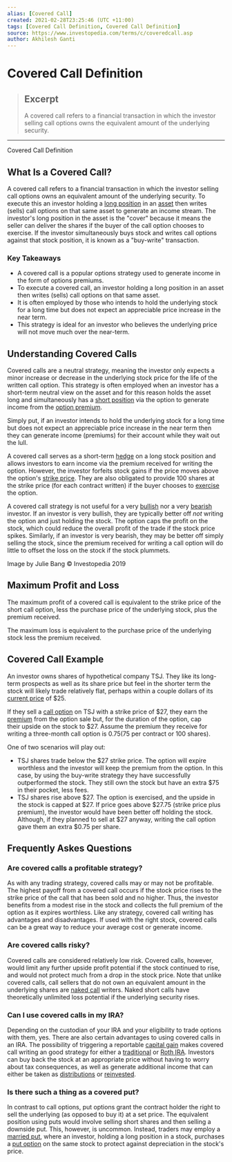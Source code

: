 ```yaml
---
alias: [Covered Call]
created: 2021-02-28T23:25:46 (UTC +11:00)
tags: [Covered Call Definition, Covered Call Definition]
source: https://www.investopedia.com/terms/c/coveredcall.asp
author: Akhilesh Ganti
---
```


# Covered Call Definition

> ## Excerpt
> A covered call refers to a financial transaction in which the investor selling call options owns the equivalent amount of the underlying security.

---

Covered Call Definition
## What Is a Covered Call?

A covered call refers to a financial transaction in which the investor selling call options owns an equivalent amount of the underlying security. To execute this an investor holding a [long position](https://www.investopedia.com/terms/l/long.asp) in an [asset](https://www.investopedia.com/terms/a/asset.asp) then writes (sells) call options on that same asset to generate an income stream. The investor's long position in the asset is the "cover" because it means the seller can deliver the shares if the buyer of the call option chooses to exercise. If the investor simultaneously buys stock and writes call options against that stock position, it is known as a "buy-write" transaction.

### Key Takeaways

-   A covered call is a popular options strategy used to generate income in the form of options premiums.
-   To execute a covered call, an investor holding a long position in an asset then writes (sells) call options on that same asset.
-   It is often employed by those who intends to hold the underlying stock for a long time but does not expect an appreciable price increase in the near term.
-   This strategy is ideal for an investor who believes the underlying price will not move much over the near-term.

## Understanding Covered Calls

Covered calls are a neutral strategy, meaning the investor only expects a minor increase or decrease in the underlying stock price for the life of the written call option. This strategy is often employed when an investor has a short-term neutral view on the asset and for this reason holds the asset long and simultaneously has a [short position](https://www.investopedia.com/terms/s/short.asp) via the option to generate income from the [option premium](https://www.investopedia.com/terms/o/option-premium.asp).

Simply put, if an investor intends to hold the underlying stock for a long time but does not expect an appreciable price increase in the near term then they can generate income (premiums) for their account while they wait out the lull.

A covered call serves as a short-term [hedge](https://www.investopedia.com/terms/h/hedge.asp) on a long stock position and allows investors to earn income via the premium received for writing the option. However, the investor forfeits stock gains if the price moves above the option's [strike price](https://www.investopedia.com/terms/s/strikeprice.asp). They are also obligated to provide 100 shares at the strike price (for each contract written) if the buyer chooses to [exercise](https://www.investopedia.com/terms/e/exercise.asp) the option.

A covered call strategy is not useful for a very [bullish](https://www.investopedia.com/terms/b/bull.asp) nor a very [bearish](https://www.investopedia.com/terms/b/bear.asp) investor. If an investor is very bullish, they are typically better off _not_ writing the option and just holding the stock. The option caps the profit on the stock, which could reduce the overall profit of the trade if the stock price spikes. Similarly, if an investor is very bearish, they may be better off simply selling the stock, since the premium received for writing a call option will do little to offset the loss on the stock if the stock plummets.

Image by Julie Bang © Investopedia 2019

## Maximum Profit and Loss

The maximum profit of a covered call is equivalent to the strike price of the short call option, less the purchase price of the underlying stock, plus the premium received.

The maximum loss is equivalent to the purchase price of the underlying stock less the premium received.

## Covered Call Example

An investor owns shares of hypothetical company TSJ. They like its long-term prospects as well as its share price but feel in the shorter term the stock will likely trade relatively flat, perhaps within a couple dollars of its [current price](https://www.investopedia.com/terms/c/currentprice.asp) of $25.

If they sell a [call option](https://www.investopedia.com/terms/c/calloption.asp) on TSJ with a strike price of $27, they earn the [premium](https://www.investopedia.com/terms/p/premium.asp) from the option sale but, for the duration of the option, cap their upside on the stock to $27. Assume the premium they receive for writing a three-month call option is $0.75 ($75 per contract or 100 shares).

One of two scenarios will play out:

-   TSJ shares trade below the $27 strike price. The option will expire worthless and the investor will keep the premium from the option. In this case, by using the buy-write strategy they have successfully outperformed the stock. They still own the stock but have an extra $75 in their pocket, less fees.
-   TSJ shares rise above $27. The option is exercised, and the upside in the stock is capped at $27. If price goes above $27.75 (strike price plus premium), the investor would have been better off holding the stock. Although, if they planned to sell at $27 anyway, writing the call option gave them an extra $0.75 per share.

## Frequently Askes Questions

### Are covered calls a profitable strategy?

As with any trading strategy, covered calls may or may not be profitable. The highest payoff from a covered call occurs if the stock price rises to the strike price of the call that has been sold and no higher. Thus, the investor benefits from a modest rise in the stock and collects the full premium of the option as it expires worthless. Like any strategy, covered call writing has advantages and disadvantages. If used with the right stock, covered calls can be a great way to reduce your average cost or generate income.

### Are covered calls risky?

Covered calls are considered relatively low risk. Covered calls, however, would limit any further upside profit potential if the stock continued to rise, and would not protect much from a drop in the stock price. Note that unlike covered calls, call sellers that do not own an equivalent amount in the underlying shares are [naked call](https://www.investopedia.com/terms/n/nakedcall.asp) writers. Naked short calls have theoretically unlimited loss potential if the underlying security rises.

### Can I use covered calls in my IRA?

Depending on the custodian of your IRA and your eligibility to trade options with them, yes. There are also certain advantages to using covered calls in an IRA. The possibility of triggering a reportable [capital gain](https://www.investopedia.com/terms/c/capitalgain.asp) makes covered call writing an good strategy for either a [traditional](https://www.investopedia.com/terms/t/traditionalira.asp) or [Roth IRA](https://www.investopedia.com/terms/r/rothira.asp). Investors can buy back the stock at an appropriate price without having to worry about tax consequences, as well as generate additional income that can either be taken as [distributions](https://www.investopedia.com/terms/d/distribution.asp) or [reinvested](https://www.investopedia.com/terms/r/reinvestment.asp).

### Is there such a thing as a covered put?

In contrast to call options, put options grant the contract holder the right to sell the underlying (as opposed to buy it) at a set price. The equivalent position using puts would involve selling short shares and then selling a downside put. This, however, is uncommon. Instead, traders may employ a [married put](https://www.investopedia.com/terms/m/marriedput.asp), where an investor, holding a long position in a stock, purchases a [put option](https://www.investopedia.com/terms/p/putoption.asp) on the same stock to protect against depreciation in the stock's price.
